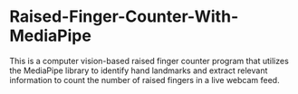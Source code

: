 # Raised-Finger-Counter-With-MediaPipe
This is a computer vision-based raised finger counter program that utilizes the MediaPipe library to identify hand landmarks and extract relevant information to count the number of raised fingers in a live webcam feed.
